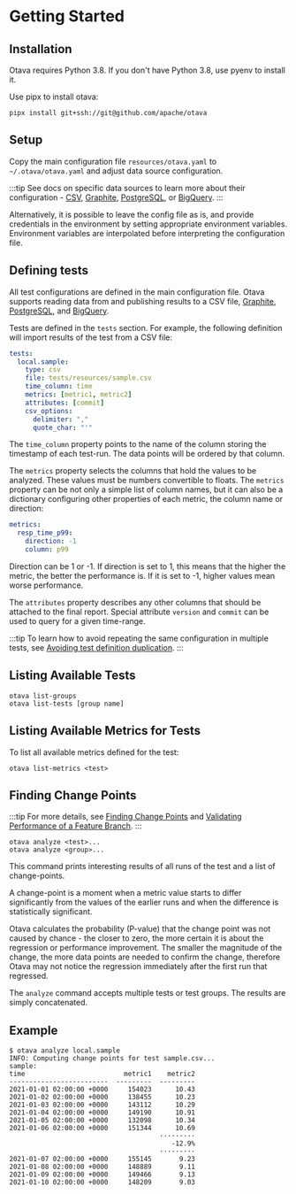 # Getting Started

## Installation

Otava requires Python 3.8.  If you don't have Python 3.8, use pyenv to install it.

Use pipx to install otava:

```
pipx install git+ssh://git@github.com/apache/otava
```

## Setup

Copy the main configuration file `resources/otava.yaml` to `~/.otava/otava.yaml` and adjust data source configuration.

:::tip
See docs on specific data sources to learn more about their configuration - [CSV](csv.md), [Graphite](graphite.md),
[PostgreSQL](postgresql.md), or [BigQuery](big-query.md).
:::

Alternatively, it is possible to leave the config file as is, and provide credentials in the environment
by setting appropriate environment variables.
Environment variables are interpolated before interpreting the configuration file.

## Defining tests

All test configurations are defined in the main configuration file.
Otava supports reading data from and publishing results to a CSV file, [Graphite](https://graphiteapp.org/),
[PostgreSQL](https://www.postgresql.org/), and [BigQuery](https://cloud.google.com/bigquery).

Tests are defined in the `tests` section. For example, the following definition will import results of the test from a CSV file:

```yaml
tests:
  local.sample:
    type: csv
    file: tests/resources/sample.csv
    time_column: time
    metrics: [metric1, metric2]
    attributes: [commit]
    csv_options:
      delimiter: ","
      quote_char: "'"
```

The `time_column` property points to the name of the column storing the timestamp
of each test-run. The data points will be ordered by that column.

The `metrics` property selects the columns that hold the values to be analyzed. These values must
be numbers convertible to floats. The `metrics` property can be not only a simple list of column
names, but it can also be a dictionary configuring other properties of each metric,
the column name or direction:

```yaml
metrics:
  resp_time_p99:
    direction: -1
    column: p99
```

Direction can be 1 or -1. If direction is set to 1, this means that the higher the metric, the
better the performance is. If it is set to -1, higher values mean worse performance.

The `attributes` property describes any other columns that should be attached to the final
report. Special attribute `version` and `commit` can be used to query for a given time-range.

:::tip
To learn how to avoid repeating the same configuration in multiple tests, see [Avoiding test definition duplication](basics.md#avoiding-test-definition-duplication).
:::

## Listing Available Tests

```
otava list-groups
otava list-tests [group name]
```

## Listing Available Metrics for Tests

To list all available metrics defined for the test:
```
otava list-metrics <test>
```

## Finding Change Points

:::tip
For more details, see [Finding Change Points](basics.md#finding-change-points) and
[Validating Performance of a Feature Branch](basics.md#validating-performance-of-a-feature-branch).
:::

```
otava analyze <test>...
otava analyze <group>...
```

This command prints interesting results of all runs of the test and a list of change-points.

A change-point is a moment when a metric value starts to differ significantly from the values of the earlier runs and
when the difference is statistically significant.

Otava calculates the probability (P-value) that the change point was not caused by chance - the closer to zero, the more
 certain it is about the regression or performance improvement. The smaller the magnitude of the change, the
more data points are needed to confirm the change, therefore Otava may not notice the regression immediately after the first run
that regressed.

The `analyze` command accepts multiple tests or test groups.
The results are simply concatenated.

## Example

```
$ otava analyze local.sample
INFO: Computing change points for test sample.csv...
sample:
time                         metric1    metric2
-------------------------  ---------  ---------
2021-01-01 02:00:00 +0000     154023      10.43
2021-01-02 02:00:00 +0000     138455      10.23
2021-01-03 02:00:00 +0000     143112      10.29
2021-01-04 02:00:00 +0000     149190      10.91
2021-01-05 02:00:00 +0000     132098      10.34
2021-01-06 02:00:00 +0000     151344      10.69
                                      ·········
                                         -12.9%
                                      ·········
2021-01-07 02:00:00 +0000     155145       9.23
2021-01-08 02:00:00 +0000     148889       9.11
2021-01-09 02:00:00 +0000     149466       9.13
2021-01-10 02:00:00 +0000     148209       9.03
```
